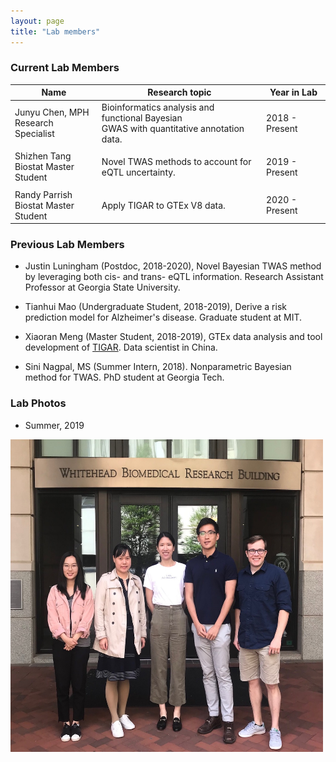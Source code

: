 ```yaml
---
layout: page
title: "Lab members"
---
```



### Current Lab Members

| Name | Research topic | Year in Lab |
| ------ | ---------- | ----- |
| Junyu Chen, MPH <br> Research Specialist    | Bioinformatics analysis and functional Bayesian <br> GWAS  with quantitative annotation data. |    2018 - Present| 
| | |  |
| Shizhen Tang <br> Biostat Master Student    | Novel TWAS methods to account for <br> eQTL uncertainty. |    2019 - Present| 
| | |  |
| Randy Parrish <br> Biostat Master Student    | Apply TIGAR to GTEx V8 data. |    2020 - Present| 

### Previous Lab Members

* Justin Luningham (Postdoc, 2018-2020), Novel Bayesian TWAS method by leveraging both cis- and trans- eQTL information. Research Assistant Professor at Georgia State University. 


* Tianhui Mao (Undergraduate Student, 2018-2019), Derive a risk prediction model for Alzheimer's disease. Graduate student at MIT. 


* Xiaoran Meng (Master Student, 2018-2019), GTEx data analysis and tool development of [TIGAR](https://github.com/yanglab-emory/TIGAR). Data scientist in China.


* Sini Nagpal, MS (Summer Intern, 2018). Nonparametric Bayesian method for TWAS. PhD student at Georgia Tech.


### Lab Photos 

* Summer, 2019
<img style="float: center;" src="../assets/YangLab_2019_resize.JPG" width = "500" height = "500">
